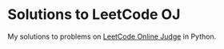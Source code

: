 Solutions to LeetCode OJ
========

My solutions to problems on [LeetCode Online Judge](https://oj.leetcode.com/) in Python.
